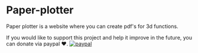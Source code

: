 # Paper-plotter
Paper plotter is a website where you can create pdf's for 3d functions.

If you would like to support this project and help it improve in the future, you can donate via paypal :heart:.
[![paypal](https://www.paypalobjects.com/en_US/i/btn/btn_donateCC_LG.gif)](https://www.paypal.com/cgi-bin/webscr?cmd=_s-xclick&hosted_button_id=96GCG398ZHKE2&source=url)
